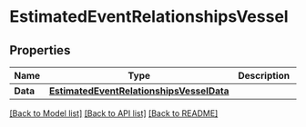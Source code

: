 # EstimatedEventRelationshipsVessel

## Properties

Name | Type | Description | Notes
------------ | ------------- | ------------- | -------------
**Data** | [**EstimatedEventRelationshipsVesselData**](estimated_event_relationships_vessel_data.md) |  | [optional] 

[[Back to Model list]](../README.md#documentation-for-models) [[Back to API list]](../README.md#documentation-for-api-endpoints) [[Back to README]](../README.md)


